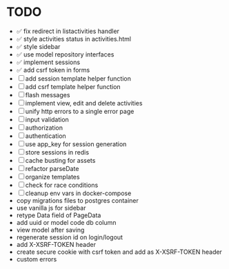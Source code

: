 # TODO

- ✅ fix redirect in listactivities handler
- ✅ style activities status in activities.html
- ✅ style sidebar
- ✅ use model repository interfaces
- ✅ implement sessions
- ✅ add csrf token in forms
- ☐ add session template helper function
- ☐ add csrf template helper function
- ☐ flash messages
- ☐ implement view, edit and delete activities
- ☐ unify http errors to a single error page
- ☐ input validation
- ☐ authorization
- ☐ authentication
- ☐ use app_key for session generation
- ☐ store sessions in redis
- ☐ cache busting for assets
- ☐ refactor parseDate
- ☐ organize templates
- ☐ check for race conditions
- ☐ cleanup env vars in docker-compose
- copy migrations files to postgres container
- use vanilla js for sidebar
- retype Data field of PageData
- add uuid or model code db column
- view model after saving
- regenerate session id on login/logout
- add X-XSRF-TOKEN header
- create secure cookie with csrf token and add as X-XSRF-TOKEN header
- custom errors



